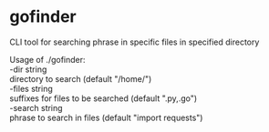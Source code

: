 # gofinder
CLI tool for searching phrase in specific files in specified directory<br>

Usage of ./gofinder:<br>
  -dir string<br>
      directory to search (default "/home/")<br>
  -files string<br>
    suffixes for files to be searched (default ".py,.go")<br>
  -search string<br>
    phrase to search in files (default "import requests")

